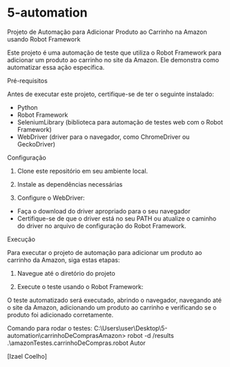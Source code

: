 # 5-automation

Projeto de Automação para Adicionar Produto ao Carrinho na Amazon usando Robot Framework

Este projeto é uma automação de teste que utiliza o Robot Framework para adicionar um produto ao carrinho no site da Amazon. Ele demonstra como automatizar essa ação específica.

Pré-requisitos

Antes de executar este projeto, certifique-se de ter o seguinte instalado:

- Python
- Robot Framework
- SeleniumLibrary (biblioteca para automação de testes web com o Robot Framework)
- WebDriver (driver para o navegador, como ChromeDriver ou GeckoDriver)

Configuração

1. Clone este repositório em seu ambiente local.
2. Instale as dependências necessárias

   
3. Configure o WebDriver:
- Faça o download do driver apropriado para o seu navegador
- Certifique-se de que o driver está no seu PATH ou atualize o caminho do driver no arquivo de configuração do Robot Framework.

Execução

Para executar o projeto de automação para adicionar um produto ao carrinho da Amazon, siga estas etapas:

1. Navegue até o diretório do projeto
 
2. Execute o teste usando o Robot Framework:


O teste automatizado será executado, abrindo o navegador, navegando até o site da Amazon, adicionando um produto ao carrinho e verificando se o produto foi adicionado corretamente.

Comando para rodar o testes:
C:\Users\user\Desktop\5-automation\carrinhoDeComprasAmazon>  robot -d /results .\amazonTestes.carrinhoDeCompras.robot
Autor

[Izael Coelho]



